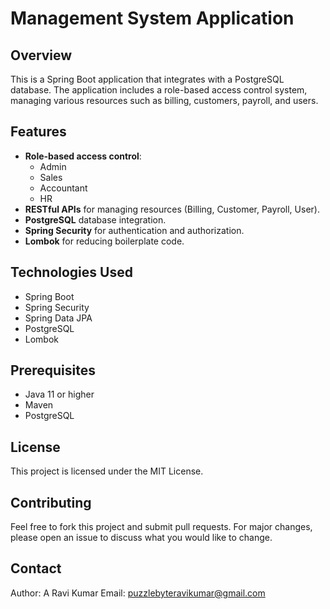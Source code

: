 # Management System Application

## Overview

This is a Spring Boot application that integrates with a PostgreSQL database. The application includes a role-based access control system, managing various resources such as billing, customers, payroll, and users.

## Features

- **Role-based access control**:
  - Admin
  - Sales
  - Accountant
  - HR
- **RESTful APIs** for managing resources (Billing, Customer, Payroll, User).
- **PostgreSQL** database integration.
- **Spring Security** for authentication and authorization.
- **Lombok** for reducing boilerplate code.

## Technologies Used

- Spring Boot
- Spring Security
- Spring Data JPA
- PostgreSQL
- Lombok

## Prerequisites

- Java 11 or higher
- Maven
- PostgreSQL

## License

This project is licensed under the MIT License.

## Contributing

Feel free to fork this project and submit pull requests. For major changes, please open an issue to discuss what you would like to change.

## Contact

Author: A Ravi Kumar
Email: puzzlebyteravikumar@gmail.com
